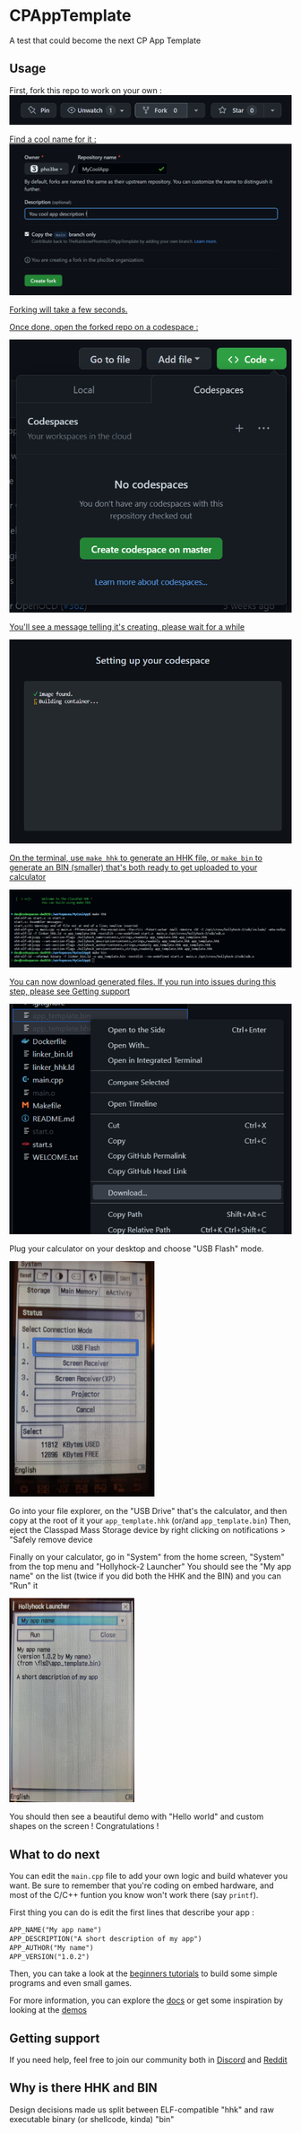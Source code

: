 # CPAppTemplate
A test that could become the next CP App Template

## Usage
First, fork this repo to work on your own :
<a href="https://github.com/TheRainbowPhoenix/CPAppTemplate/fork">
  <img src="docs/fork_repo.png" alt="Click that Fork button"/>
</p>

Find a cool name for it :
<a href="https://github.com/TheRainbowPhoenix/CPAppTemplate/fork">
  <img src="docs/fork_name.png" alt="Choose a name, then click Create fork"/>
</p>

Forking will take a few seconds.

Once done, open the forked repo on a codespace :
<p>
  <img src="docs/open_codespace.png" alt="Code > Codespaces > Create codespace on master"/>
</p>

You'll see a message telling it's creating, please wait for a while


<p>
  <img src="docs/create_container.png" alt="Wait for the codespace to be created"/>
</p>


On the terminal, use `make hhk` to generate an HHK file, or `make bin` to generate an BIN (smaller) that's both ready to get uploaded to your calculator

<p>
  <img src="docs/make_bin.png" alt="Run make hhk on the terminal to generate binaries"/>
</p>

You can now download generated files. If you run into issues during this step, please see [Getting support](#getting-support)

<p>
  <img src="docs/download_binary.png" alt="Download the files to upload to your calculator"/>
</p>

Plug your calculator on your desktop and choose "USB Flash" mode.
<p>
  <img src="docs/cp_usb_flash.png" alt="choose USB Flash on your calculator"/>
</p>


Go into your file explorer, on the "USB Drive" that's the calculator, and then copy at the root of it your `app_template.hhk` (or/and `app_template.bin`)
Then, eject the Classpad Mass Storage device by right clicking on notifications > "Safely remove device

Finally on your calculator, go in "System" from the home screen, "System" from the top menu and "Hollyhock-2 Launcher"
You should see the "My app name" on the list (twice if you did both the HHK and the BIN) and you can "Run" it
<p>
  <img src="docs/run_your_app.png" alt="You can run your app by clicking Run"/>
</p>

You should then see a beautiful demo with "Hello world" and custom shapes on the screen ! Congratulations !

## What to do next

You can edit the `main.cpp` file to add your own logic and build whatever you want. Be sure to remember that you're coding on embed hardware, and most of the C/C++ funtion you know won't work there (say `printf`).

First thing you can do is edit the first lines that describe your app :
```
APP_NAME("My app name")
APP_DESCRIPTION("A short description of my app")
APP_AUTHOR("My name")
APP_VERSION("1.0.2")
```

Then, you can take a look at the [beginners tutorials](#TODO) to build some simple programs and even small games.

For more information, you can explore the [docs](https://classpaddev.github.io/) or get some inspiration by looking at the [demos](#TODO)

## Getting support

If you need help, feel free to join our community both in [Discord](https://discord.gg/knpcNJTzpd) and [Reddit](https://www.reddit.com/r/fxcp400/)

## Why is there HHK and BIN
Design decisions made us split between ELF-compatible "hhk" and raw executable binary (or shellcode, kinda) "bin"
